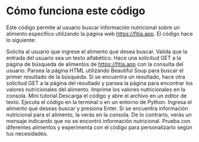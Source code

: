 # Cómo funciona este código

Este código permite al usuario buscar información nutricional sobre un alimento específico utilizando la página web https://fitia.app. El código hace lo siguiente:

Solicita al usuario que ingrese el alimento que desea buscar.
Valida que la entrada del usuario sea un texto alfabético.
Hace una solicitud GET a la página de búsqueda de alimentos de https://fitia.app con la consulta del usuario.
Parsea la página HTML utilizando Beautiful Soup para buscar el primer resultado de la búsqueda.
Si se encuentra un resultado, hace otra solicitud GET a la página del resultado y parsea la página para encontrar los valores nutricionales del alimento.
Imprime los valores nutricionales en la consola.
Mini tutorial
Descarga el código y abre el archivo en un editor de texto.
Ejecuta el código en la terminal o en un entorno de Python.
Ingresa el alimento que deseas buscar y presiona Enter.
Si se encuentra información nutricional para el alimento, la verás en la consola. De lo contrario, verás un mensaje indicando que no se encontró información nutricional.
Prueba con diferentes alimentos y experimenta con el código para personalizarlo según tus necesidades.